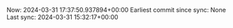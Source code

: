 Now: 2024-03-31 17:37:50.937894+00:00 Earliest commit since sync: None Last sync: 2024-03-31 15:32:17+00:00
